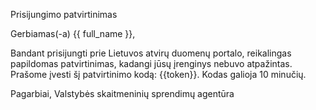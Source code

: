 Prisijungimo patvirtinimas

Gerbiamas(-a) {{ full_name }},

Bandant prisijungti prie Lietuvos atvirų duomenų portalo, reikalingas papildomas patvirtinimas, kadangi jūsų įrenginys nebuvo atpažintas. Prašome įvesti šį patvirtinimo kodą: {{token}}.
Kodas galioja 10 minučių.

Pagarbiai,
Valstybės skaitmeninių sprendimų agentūra
